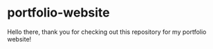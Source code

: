 # portfolio-website

Hello there, thank you for checking out this repository for my portfolio website!